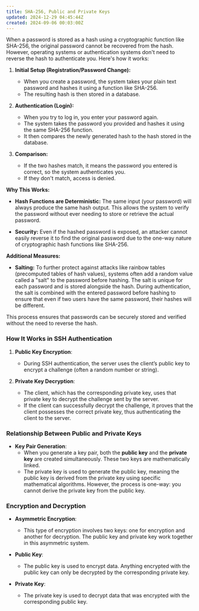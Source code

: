 ```yaml
---
title: SHA-256, Public and Private Keys
updated: 2024-12-29 04:45:44Z
created: 2024-09-06 00:03:00Z
---
```


When a password is stored as a hash using a cryptographic function like SHA-256, the original password cannot be recovered from the hash. However, operating systems or authentication systems don't need to reverse the hash to authenticate you. Here's how it works:

1.  **Initial Setup (Registration/Password Change):**
    
    - When you create a password, the system takes your plain text password and hashes it using a function like SHA-256.
    - The resulting hash is then stored in a database.
2.  **Authentication (Login):**
    
    - When you try to log in, you enter your password again.
    - The system takes the password you provided and hashes it using the same SHA-256 function.
    - It then compares the newly generated hash to the hash stored in the database.
3.  **Comparison:**
    
    - If the two hashes match, it means the password you entered is correct, so the system authenticates you.
    - If they don't match, access is denied.

**Why This Works:**

- **Hash Functions are Deterministic:** The same input (your password) will always produce the same hash output. This allows the system to verify the password without ever needing to store or retrieve the actual password.
    
- **Security:** Even if the hashed password is exposed, an attacker cannot easily reverse it to find the original password due to the one-way nature of cryptographic hash functions like SHA-256.
    

**Additional Measures:**

- **Salting:** To further protect against attacks like rainbow tables (precomputed tables of hash values), systems often add a random value called a "salt" to the password before hashing. The salt is unique for each password and is stored alongside the hash. During authentication, the salt is combined with the entered password before hashing to ensure that even if two users have the same password, their hashes will be different.

This process ensures that passwords can be securely stored and verified without the need to reverse the hash.

### How It Works in SSH Authentication

1.  **Public Key Encryption**:
    
    - During SSH authentication, the server uses the client’s public key to encrypt a challenge (often a random number or string).
2.  **Private Key Decryption**:
    
    - The client, which has the corresponding private key, uses that private key to decrypt the challenge sent by the server.
    - If the client can successfully decrypt the challenge, it proves that the client possesses the correct private key, thus authenticating the client to the server.

### Relationship Between Public and Private Keys

- **Key Pair Generation**:
    - When you generate a key pair, both the **public key** and the **private key** are created simultaneously. These two keys are mathematically linked.
    - The private key is used to generate the public key, meaning the public key is derived from the private key using specific mathematical algorithms. However, the process is one-way: you cannot derive the private key from the public key.

### Encryption and Decryption

- **Asymmetric Encryption**:
    
    - This type of encryption involves two keys: one for encryption and another for decryption. The public key and private key work together in this asymmetric system.
- **Public Key**:
    
    - The public key is used to encrypt data. Anything encrypted with the public key can only be decrypted by the corresponding private key.
- **Private Key**:
    
    - The private key is used to decrypt data that was encrypted with the corresponding public key.

&nbsp;

&nbsp;